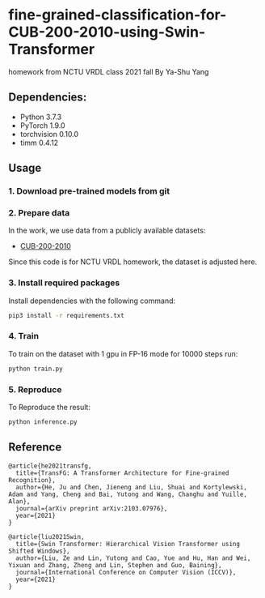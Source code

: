 # fine-grained-classification-for-CUB-200-2010-using-Swin-Transformer
homework from NCTU VRDL class 2021 fall
By Ya-Shu Yang


## Dependencies:
+ Python 3.7.3
+ PyTorch 1.9.0
+ torchvision 0.10.0
+ timm 0.4.12

## Usage
### 1. Download pre-trained models from git



### 2. Prepare data

In the work, we use data from a publicly available datasets:

+ [CUB-200-2010](http://www.vision.caltech.edu/visipedia/CUB-200.html)

Since this code is for NCTU VRDL homework, the dataset is adjusted here.

### 3. Install required packages

Install dependencies with the following command:

```bash
pip3 install -r requirements.txt
```

### 4. Train

To train on the dataset with 1 gpu in FP-16 mode for 10000 steps run:

```bash
python train.py
```

### 5. Reproduce

To Reproduce the result:

```bash
python inference.py
```


## Reference


```
@article{he2021transfg,
  title={TransFG: A Transformer Architecture for Fine-grained Recognition},
  author={He, Ju and Chen, Jieneng and Liu, Shuai and Kortylewski, Adam and Yang, Cheng and Bai, Yutong and Wang, Changhu and Yuille, Alan},
  journal={arXiv preprint arXiv:2103.07976},
  year={2021}
}
```
```
@article{liu2021Swin,
  title={Swin Transformer: Hierarchical Vision Transformer using Shifted Windows},
  author={Liu, Ze and Lin, Yutong and Cao, Yue and Hu, Han and Wei, Yixuan and Zhang, Zheng and Lin, Stephen and Guo, Baining},
  journal={International Conference on Computer Vision (ICCV)},
  year={2021}
}
```
